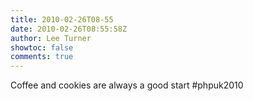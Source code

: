 ```yaml
---
title: 2010-02-26T08-55
date: 2010-02-26T08:55:58Z
author: Lee Turner
showtoc: false
comments: true
---
```


Coffee and cookies are always a good start #phpuk2010

